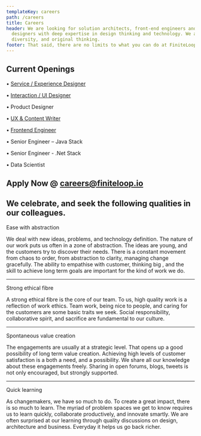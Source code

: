 ```yaml
---
templateKey: careers
path: /careers
title: Careers
header: We are looking for solution architects, front-end engineers and
  designers with deep expertise in design thinking and technology. We appreciate
  diversity, and original thinking. 
footer: That said, there are no limits to what you can do at FiniteLoop
---
```


## Current Openings
<div class="two-column">

•	[Service / Experience Designer](https://www.notion.so/finiteloopstudio/Experience-Service-designer-FiniteLoop-4207b4328ba64d159fcf3d871323ba5f) 

•	[Interaction / UI Designer](https://www.notion.so/finiteloopstudio/Interaction-and-UI-designer-FiniteLoop-669ebf050dc540f986a365d3cb7a0eca)

•	Product Designer

•	[UX & Content Writer](https://www.notion.so/finiteloopstudio/UX-and-Content-Writer-FiniteLoop-2ec94d32cbca4e918e6cb2f21fc43e9e)

•	[Frontend Engineer](https://www.notion.so/finiteloopstudio/Frontend-Engineer-Finiteloop-45f9f1655275477f8c51615a21346ca3)

•	Senior Engineer – Java Stack

•	Senior Engineer - .Net Stack

•	Data Scientist
</div>


## Apply Now @ [careers@finiteloop.io](mailto:careers@finiteloop.io)


## We celebrate, and seek the following qualities in our colleagues.
<div class="two-column">
Ease with abstraction

We deal with new ideas, problems, and technology definition. The nature of our work puts us often in a zone of abstraction. The ideas are young, and the customers try to discover their needs. There is a constant movement from chaos to order, from abstraction to clarity, managing change gracefully. The ability to empathise with customer, thinking big , and the skill to achieve long term goals are important for the kind of work we do.

---

Strong ethical fibre

A strong ethical fibre is the core of our team. To us, high quality work is a reflection of work ethics. Team work, being nice to people, and caring for the customers are some basic traits we seek. Social responsibility, collaborative spirit, and sacrifice are fundamental to our culture.

---

Spontaneous value creation

The engagements are usually at a strategic level. That opens up a good possibility of long term value creation. Achieving high levels of customer satisfaction is a both a need, and a possibility. We share all our knowledge about these engagements freely. Sharing in open forums, blogs, tweets is not only encouraged, but strongly supported.

---

Quick learning

As changemakers, we have so much to do. To create a great impact, there is so much to learn. The myriad of problem spaces we get to know requires us to learn quickly, collaborate productively, and innovate smartly. We are often surprised at our learning through quality discussions on design, architecture and business. Everyday it helps us go back richer.
</div>